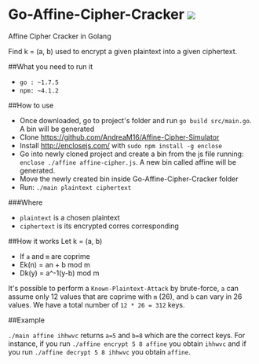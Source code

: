 # Go-Affine-Cipher-Cracker ![](https://stuff.mit.edu/afs/sipb/project/golang/arch/go1.2.1-linux-amd64/favicon.ico)
Affine Cipher Cracker in Golang

Find k = (a, b) used to encrypt a given plaintext into a given ciphertext.

##What you need to run it
 - `go : ~1.7.5`
 - `npm: ~4.1.2`

##How to use

 - Once downloaded, go to project's folder and run `go build src/main.go`. A bin will be generated
 - Clone https://github.com/AndreaM16/Affine-Cipher-Simulator
 - Install http://enclosejs.com/ with `sudo npm install -g enclose`
 - Go into newly cloned project and create a bin from the js file running: `enclose ./affine affine-cipher.js`. A new bin called affine will be generated.
 - Move the newly created bin inside Go-Affine-Cipher-Cracker folder
 - Run: `./main plaintext ciphertext`

###Where
 - `plaintext` is a chosen plaintext
 - `ciphertext` is its encrypted corres corresponding

##How it works
Let k = (a, b)
  - If `a` and `m` are coprime
  - Ek(n) = an + b mod m
  - Dk(y) = a^-1(y-b) mod m

It's possible to perform a `Known-Plaintext-Attack` by brute-force, `a` can assume only 12 values that are coprime with `m` (26), and `b` can vary in 26 values. We have a total number of `12 * 26 = 312` keys.

##Example

`./main affine ihhwvc` returns `a=5` and `b=8` which are the correct keys. For instance, if you run `./affine encrypt 5 8 affine` you obtain `ihhwvc` and if you run `./affine decrypt 5 8 ihhwvc` you obtain `affine`.
